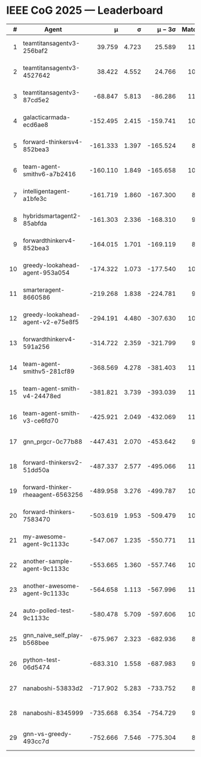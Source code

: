 # IEEE CoG 2025 — Leaderboard

| # | Agent | μ | σ | μ − 3σ | Matches | Updated |
|---:|---|---:|---:|---:|---:|---|
| 1 | teamtitansagentv3-256baf2 | 39.759 | 4.723 | 25.589 | 11160 | 2025-08-21 05:50 |
| 2 | teamtitansagentv3-4527642 | 38.422 | 4.552 | 24.766 | 10294 | 2025-08-21 05:50 |
| 3 | teamtitansagentv3-87cd5e2 | -68.847 | 5.813 | -86.286 | 11706 | 2025-08-21 05:50 |
| 4 | galacticarmada-ecd6ae8 | -152.495 | 2.415 | -159.741 | 10640 | 2025-08-21 05:50 |
| 5 | forward-thinkersv4-852bea3 | -161.333 | 1.397 | -165.524 | 8781 | 2025-08-21 05:50 |
| 6 | team-agent-smithv6-a7b2416 | -160.110 | 1.849 | -165.658 | 10420 | 2025-08-21 05:50 |
| 7 | intelligentagent-a1bfe3c | -161.719 | 1.860 | -167.300 | 8973 | 2025-08-21 05:50 |
| 8 | hybridsmartagent2-85abfda | -161.303 | 2.336 | -168.310 | 9637 | 2025-08-21 05:50 |
| 9 | forwardthinkerv4-852bea3 | -164.015 | 1.701 | -169.119 | 8652 | 2025-08-21 05:50 |
| 10 | greedy-lookahead-agent-953a054 | -174.322 | 1.073 | -177.540 | 10430 | 2025-08-21 05:50 |
| 11 | smarteragent-8660586 | -219.268 | 1.838 | -224.781 | 9437 | 2025-08-21 05:50 |
| 12 | greedy-lookahead-agent-v2-e75e8f5 | -294.191 | 4.480 | -307.630 | 10850 | 2025-08-21 05:50 |
| 13 | forwardthinkerv4-591a256 | -314.722 | 2.359 | -321.799 | 9306 | 2025-08-21 05:50 |
| 14 | team-agent-smithv5-281cf89 | -368.569 | 4.278 | -381.403 | 11280 | 2025-08-21 05:50 |
| 15 | team-agent-smith-v4-24478ed | -381.821 | 3.739 | -393.039 | 11502 | 2025-08-21 05:50 |
| 16 | team-agent-smith-v3-ce6fd70 | -425.921 | 2.049 | -432.069 | 11982 | 2025-08-21 05:50 |
| 17 | gnn_prgcr-0c77b88 | -447.431 | 2.070 | -453.642 | 9870 | 2025-08-21 05:50 |
| 18 | forward-thinkersv2-51dd50a | -487.337 | 2.577 | -495.066 | 11002 | 2025-08-21 05:50 |
| 19 | forward-thinker-rheaagent-6563256 | -489.958 | 3.276 | -499.787 | 10422 | 2025-08-21 05:50 |
| 20 | forward-thinkers-7583470 | -503.619 | 1.953 | -509.479 | 10260 | 2025-08-21 05:50 |
| 21 | my-awesome-agent-9c1133c | -547.067 | 1.235 | -550.771 | 11140 | 2025-08-21 05:50 |
| 22 | another-sample-agent-9c1133c | -553.665 | 1.360 | -557.746 | 10880 | 2025-08-21 05:50 |
| 23 | another-awesome-agent-9c1133c | -564.658 | 1.113 | -567.996 | 11460 | 2025-08-21 05:50 |
| 24 | auto-polled-test-9c1133c | -580.478 | 5.709 | -597.606 | 10240 | 2025-08-21 05:50 |
| 25 | gnn_naive_self_play-b568bee | -675.967 | 2.323 | -682.936 | 8920 | 2025-08-21 05:50 |
| 26 | python-test-06d5474 | -683.310 | 1.558 | -687.983 | 9070 | 2025-08-21 05:50 |
| 27 | nanaboshi-53833d2 | -717.902 | 5.283 | -733.752 | 8450 | 2025-08-21 05:50 |
| 28 | nanaboshi-8345999 | -735.668 | 6.354 | -754.729 | 9150 | 2025-08-21 05:50 |
| 29 | gnn-vs-greedy-493cc7d | -752.666 | 7.546 | -775.304 | 8740 | 2025-08-21 05:50 |

